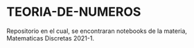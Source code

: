 # TEORIA-DE-NUMEROS
Repositorio en el cual, se encontraran notebooks de la materia, Matematicas Discretas 2021-1.
